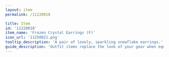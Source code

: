 ```yaml
---
layout: item
permalink: /11220018

title: Item
id: '11220018'
item_name: 'Frozen Crystal Earrings (F)'
icon_url: '11250021.png'
tooltip_description: 'A pair of lovely, sparkling snowflake earrings.'
guide_description: 'Outfit items replace the look of your gear when equipped.'
---
```

